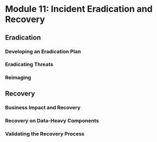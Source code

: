 # Module 11: Incident Eradication and Recovery

## Eradication

### Developing an Eradication Plan



### Eradicating Threats



### Reimaging



## Recovery

### Business Impact and Recovery



### Recovery on Data-Heavy Components



### Validating the Recovery Process

